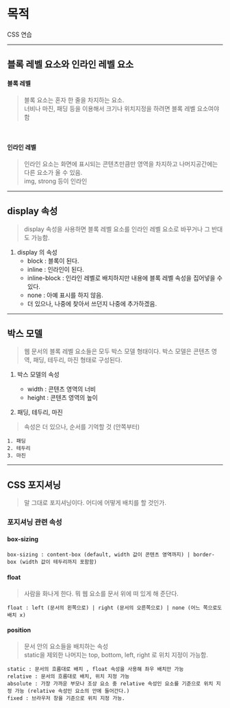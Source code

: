 # 목적
CSS 연습

----------------------

## 블록 레벨 요소와 인라인 레벨 요소

 #### 블록 레벨 
> 블록 요소는 혼자 한 줄을 차지하는 요소. <br>
> 너비나 마진, 패딩 등을 이용해서 크기나 위치지정을 하려면 블록 레벨 요소여야함

<br>

 #### 인라인 레벨 
> 인라인 요소는 화면에 표시되는 콘텐츠만큼만 영역을 차지하고 나머지공간에는 다른 요소가 올 수 있음. <br>
> img, strong 등이 인라인

------------------------

## display 속성

> display 속성을 사용하면 블록 레벨 요소를 인라인 레벨 요소로 바꾸거나 그 반대도 가능함.

1. display 의 속성
    * block : 블록이 된다.
    * inline : 인라인이 된다.
    * inline-block : 인라인 레벨로 배치하지만 내용에 블록 레벨 속성을 집어넣을 수 있다.
    * none : 아예 표시를 하지 않음.
    * 더 있으나, 나중에 찾아서 쓰던지 나중에 추가하겠음.

-------------------------

## 박스 모델 

> 웹 문서의 블록 레벨 요소들은 모두 박스 모델 형태이다.
 박스 모델은 콘텐츠 영역, 패딩, 테두리, 마진 형태로 구성된다.

1. 박스 모델의 속성
    * width : 콘텐츠 영역의 너비
    * height : 콘텐츠 영역의 높이
   
2. 패딩, 테두리, 마진
> 속성은 더 있으나, 순서를 기억할 것 (안쪽부터)

    1. 패딩
    2. 테두리
    3. 마진

-------------------------

## CSS 포지셔닝

> 말 그대로 포지셔닝이다. 어디에 어떻게 배치를 할 것인가.

### 포지셔닝 관련 속성

#### box-sizing
    box-sizing : content-box (default, width 값이 콘텐츠 영역까지) | border-box (width 값이 테두리까지 포함함)

#### float
> 사람을 화나게 한다. 뭐 웹 요소를 문서 위에 떠 있게 해 준단다. 

    float : left (문서의 왼쪽으로) | right (문서의 오른쪽으로) | none (어느 쪽으로도 배치 x)

#### position 
> 문서 안의 요소들을 배치하는 속성 <br>
> static을 제외한 나머지는 top, bottom, left, right 로 위치 지정이 가능함.

    static : 문서의 흐름대로 배치 , float 속성을 사용해 좌우 배치만 가능
    relative : 문서의 흐름대로 배치, 위치 지정 가능
    absolute : 가장 가까운 부모나 조상 요소 중 relative 속성인 요소를 기준으로 위치 지정 가능 (relative 속성인 요소의 안에 들어간다.)
    fixed : 브라우저 창을 기준으로 위치 지정 가능.
    
